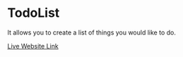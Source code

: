 # TodoList
It allows you to create a list of things you would like to do.

<a href="https://secret-ravine-46040.herokuapp.com/">Live Website Link</a>
